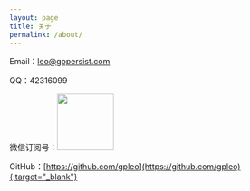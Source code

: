 ```yaml
---
layout: page
title: 关于
permalink: /about/
---
```


Email：<a href="mailto:leo@gopersist.com">leo@gopersist.com</a>

QQ：42316099

微信订阅号：<img src='{{ "/images/about/weixin.jpg" | prepend: site.baseurl }}' width='100' height='100' />

GitHub：[https://github.com/gpleo](https://github.com/gpleo){:target="_blank"}

